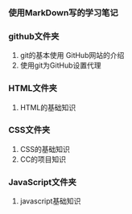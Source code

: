 ### 使用MarkDown写的学习笔记

### github文件夹
1. git的基本使用 GitHub网站的介绍
3. 使用git为GitHub设置代理

### HTML文件夹
1. HTML的基础知识

### CSS文件夹
1. CSS的基础知识
2. CC的项目知识

### JavaScript文件夹
1. javascript基础知识
